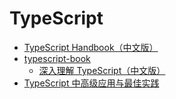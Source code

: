 # TypeScript

- [TypeScript Handbook（中文版）](https://zhongsp.gitbooks.io/typescript-handbook/content/)
- [typescript-book](https://github.com/basarat/typescript-book)
  - [深入理解 TypeScript（中文版）](https://jkchao.github.io/typescript-book-chinese/)
- [TypeScript 中高级应用与最佳实践](http://www.alloyteam.com/2019/07/13796/)
